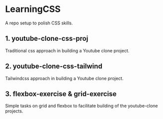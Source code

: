 # LearningCSS
A repo setup to polish CSS skills.

## 1. youtube-clone-css-proj
Traditional css approach in building a Youtube clone project.

## 2. youtube-clone-css-tailwind
Tailwindcss approach in building a Youtube clone project.

## 3. flexbox-exercise & grid-exercise
Simple tasks on grid and flexbox to facilitate building of the youtube-clone projects.
